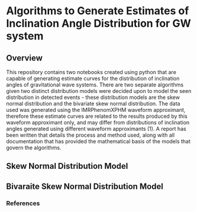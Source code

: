# Algorithms to Generate Estimates of Inclination Angle Distribution for GW system
## Overview
This repository contains two notebooks created using python that are capable of generating estimate curves for the distribution of inclination angles of gravitational wave systems. There are two separate algorithms given two distinct distribution models were decided upon to model the seen distribution in detected events - these distribution models are the skew normal distribution and the bivariate skew normal distribution. The data used was generated using the IMRPhenomXPHM waveform approximant, therefore these estimate curves are related to the results produced by this waveform approximant only, and may differ from distributions of inclination angles generated using different waveform approximants (1). A report has been written that details the process and method used, along with all documentation that has provided the mathematical basis of the models that govern the algorithms.

## Skew Normal Distribution Model


## Bivaraite Skew Normal Distribution Model

### References

